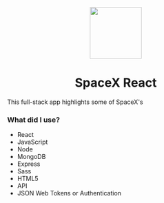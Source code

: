 <div align="center">
  <img width="120px" src="https://www.flaticon.com/svg/vstatic/svg/3655/3655161.svg?token=exp=1611420766~hmac=e0e6db1764bccb481ca5226630c62d8f" />
</div>

<h1 align="center"> SpaceX React </h1>

This full-stack app highlights some of SpaceX's

### What did I use?

- React
- JavaScript
- Node
- MongoDB
- Express
- Sass
- HTML5
- API
- JSON Web Tokens or Authentication
